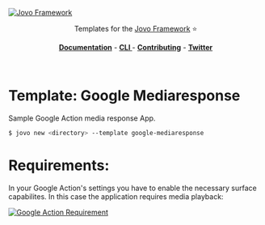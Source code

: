 [![Jovo Framework](https://www.jovo.tech/img/github-logo.png)](https://www.jovo.tech)

<p align="center">Templates for the <a href="https://github.com/jovotech/jovo-framework-nodejs">Jovo Framework</a> ⭐️</p>

<p align="center">
<a href="https://www.jovo.tech/framework/docs/"><strong>Documentation</strong></a> -
<a href="https://github.com/jovotech/jovo-cli"><strong>CLI </strong></a> - <a href="https://github.com/jovotech/jovo-framework-nodejs/blob/master/CONTRIBUTING.md"><strong>Contributing</strong></a> - <a href="https://twitter.com/jovotech"><strong>Twitter</strong></a></p>
<br/>

# Template: Google Mediaresponse

Sample Google Action media response App.

```sh
$ jovo new <directory> --template google-mediaresponse
```

# Requirements:

In your Google Action's settings you have to enable the necessary surface capabilites. In this case the application requires media playback:

[![Google Action Requirement](https://raw.githubusercontent.com/jovotech/jovo-framework-nodejs/master/docs/img/google_action_mediaresponse.png)](https://www.jovo.tech)
